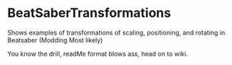 # BeatSaberTransformations
Shows examples of transformations of scaling, positioning, and rotating in Beatsaber (Modding Most likely)

You know the drill, readMe format blows ass, head on to wiki.
